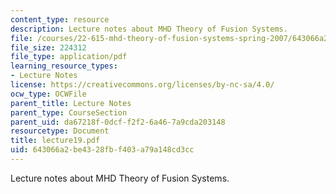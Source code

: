 ```yaml
---
content_type: resource
description: Lecture notes about MHD Theory of Fusion Systems.
file: /courses/22-615-mhd-theory-of-fusion-systems-spring-2007/643066a2be4328fbf403a79a148cd3cc_lecture19.pdf
file_size: 224312
file_type: application/pdf
learning_resource_types:
- Lecture Notes
license: https://creativecommons.org/licenses/by-nc-sa/4.0/
ocw_type: OCWFile
parent_title: Lecture Notes
parent_type: CourseSection
parent_uid: da67218f-0dcf-f2f2-6a46-7a9cda203148
resourcetype: Document
title: lecture19.pdf
uid: 643066a2-be43-28fb-f403-a79a148cd3cc
---
```

Lecture notes about MHD Theory of Fusion Systems.